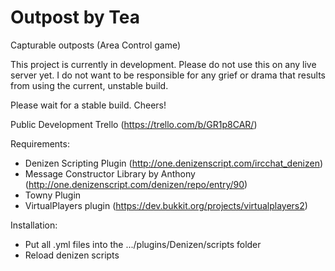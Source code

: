 # Outpost by Tea

Capturable outposts (Area Control game)

This project is currently in development. Please do not use this
on any live server yet. I do not want to be responsible for any grief
or drama that results from using the current, unstable build.

Please wait for a stable build. Cheers!

Public Development Trello (https://trello.com/b/GR1p8CAR/)

Requirements:
- Denizen Scripting Plugin (http://one.denizenscript.com/ircchat_denizen)
- Message Constructor Library by Anthony (http://one.denizenscript.com/denizen/repo/entry/90)
- Towny Plugin
- VirtualPlayers plugin (https://dev.bukkit.org/projects/virtualplayers2)

Installation:
- Put all .yml files into the .../plugins/Denizen/scripts folder
- Reload denizen scripts
